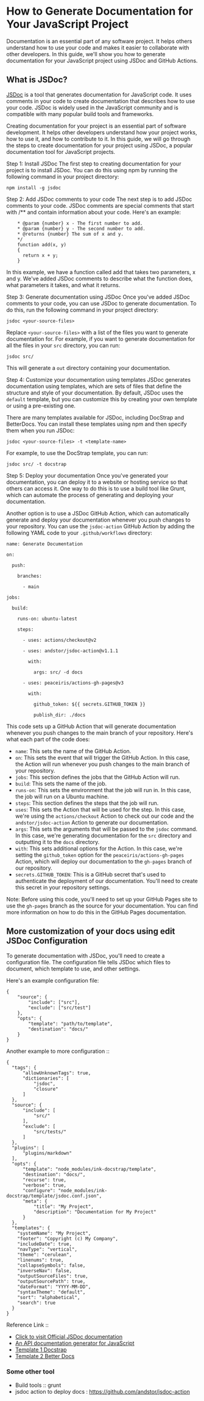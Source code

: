 # How to Generate Documentation for Your JavaScript Project

Documentation is an essential part of any software project. It helps others understand how to use your code and makes it easier to collaborate with other developers. In this guide, we'll show you how to generate documentation for your JavaScript project using JSDoc and GitHub Actions.

## What is JSDoc?

[JSDoc](https://jsdoc.app/) is a tool that generates documentation for JavaScript code. It uses comments in your code to create documentation that describes how to use your code. JSDoc is widely used in the JavaScript community and is compatible with many popular build tools and frameworks.

Creating documentation for your project is an essential part of software development. It helps other developers understand how your project works, how to use it, and how to contribute to it. In this guide, we will go through the steps to create documentation for your project using JSDoc, a popular documentation tool for JavaScript projects.

Step 1: Install JSDoc The first step to creating documentation for your project is to install JSDoc. You can do this using npm by running the following command in your project directory:
    
    npm install -g jsdoc 

Step 2: Add JSDoc comments to your code The next step is to add JSDoc comments to your code. JSDoc comments are special comments that start with /\*\* and contain information about your code. Here's an example:
    
```/** * Adds two numbers together. 
    * @param {number} x - The first number to add. 
    * @param {number} y - The second number to add. 
    * @returns {number} The sum of x and y. 
    */ 
    function add(x, y) 
    { 
      return x + y; 
    } 
```

In this example, we have a function called add that takes two parameters, x and y. We've added JSDoc comments to describe what the function does, what parameters it takes, and what it returns.

Step 3: Generate documentation using JSDoc Once you've added JSDoc comments to your code, you can use JSDoc to generate documentation. To do this, run the following command in your project directory:
    
    jsdoc <your-source-files> 

Replace `<your-source-files>` with a list of the files you want to generate documentation for. For example, if you want to generate documentation for all the files in your `src` directory, you can run:
    
    jsdoc src/ 

This will generate a `out` directory containing your documentation.

Step 4: Customize your documentation using templates JSDoc generates documentation using templates, which are sets of files that define the structure and style of your documentation. By default, JSDoc uses the `default` template, but you can customize this by creating your own template or using a pre-existing one.

There are many templates available for JSDoc, including DocStrap and BetterDocs. You can install these templates using npm and then specify them when you run JSDoc:
    
    jsdoc <your-source-files> -t <template-name> 

For example, to use the DocStrap template, you can run:
    
    jsdoc src/ -t docstrap 

Step 5: Deploy your documentation Once you've generated your documentation, you can deploy it to a website or hosting service so that others can access it. One way to do this is to use a build tool like Grunt, which can automate the process of generating and deploying your documentation.

Another option is to use a JSDoc GitHub Action, which can automatically generate and deploy your documentation whenever you push changes to your repository. You can use the `jsdoc-action` GitHub Action by adding the following YAML code to your `.github/workflows` directory:

``` 
name: Generate Documentation

on:

  push:

    branches:

      - main

jobs:

  build:

    runs-on: ubuntu-latest

    steps:

      - uses: actions/checkout@v2

      - uses: andstor/jsdoc-action@v1.1.1

        with:

          args: src/ -d docs

      - uses: peaceiris/actions-gh-pages@v3

        with:

          github_token: ${{ secrets.GITHUB_TOKEN }}

          publish_dir: ./docs

```

This code sets up a GitHub Action that will generate documentation whenever you push changes to the main branch of your repository. Here's what each part of the code does:

* `name`: This sets the name of the GitHub Action.
* `on`: This sets the event that will trigger the GitHub Action. In this case, the Action will run whenever you push changes to the main branch of your repository.
* `jobs`: This section defines the jobs that the GitHub Action will run.
* `build`: This sets the name of the job.
* `runs-on`: This sets the environment that the job will run in. In this case, the job will run on a Ubuntu machine.
* `steps`: This section defines the steps that the job will run.
* `uses`: This sets the Action that will be used for the step. In this case, we're using the `actions/checkout` Action to check out our code and the `andstor/jsdoc-action` Action to generate our documentation.
* `args`: This sets the arguments that will be passed to the `jsdoc` command. In this case, we're generating documentation for the `src` directory and outputting it to the `docs` directory.
* `with`: This sets additional options for the Action. In this case, we're setting the `github_token` option for the `peaceiris/actions-gh-pages` Action, which will deploy our documentation to the `gh-pages` branch of our repository.
* `secrets.GITHUB_TOKEN`: This is a GitHub secret that's used to authenticate the deployment of our documentation. You'll need to create this secret in your repository settings.

Note: Before using this code, you'll need to set up your GitHub Pages site to use the `gh-pages` branch as the source for your documentation. You can find more information on how to do this in the GitHub Pages documentation.


## More customization of your docs using edit JSDoc Configuration
To generate documentation with JSDoc, you'll need to create a configuration file. The configuration file tells JSDoc which files to document, which template to use, and other settings.

Here's an example configuration file:
```
{
    "source": {
        "include": ["src"],
        "exclude": ["src/test"]
    },
    "opts": {
        "template": "path/to/template",
        "destination": "docs/"
    }
}
```
Another example to more configuration :: 

```
{
  "tags": {
      "allowUnknownTags": true,
      "dictionaries": [
          "jsdoc",
          "closure"
      ]
  },
  "source": {
      "include": [
          "src/"
      ],
      "exclude": [
          "src/tests/"
      ]
  },
  "plugins": [
      "plugins/markdown"
  ],
  "opts": {
      "template": "node_modules/ink-docstrap/template",
      "destination": "docs/",
      "recurse": true,
      "verbose": true,
      "configure": "node_modules/ink-docstrap/template/jsdoc.conf.json",
      "meta": {
          "title": "My Project",
          "description": "Documentation for My Project"
      }
  },
  "templates": {
    "systemName": "My Project",
    "footer": "Copyright (c) My Company",
    "includeDate": true,
    "navType": "vertical",
    "theme": "cerulean",
    "linenums": true,
    "collapseSymbols": false,
    "inverseNav": false,
    "outputSourceFiles": true,
    "outputSourcePath": true,
    "dateFormat": "YYYY-MM-DD",
    "syntaxTheme": "default",
    "sort": "alphabetical",
    "search": true
  }
}
```

Reference Link :: 
- [Click to visit Official JSDoc documentation](https://jsdoc.app)
- [An API documentation generator for JavaScript](https://github.com/jsdoc/jsdoc)
- [Template 1 Docstrap](https://github.com/docstrap/templatesdocstrap)
- [Template 2 Better Docs](https://github.com/SoftwareBrothers/better-docs)
### Some other tool
- Build tools :: grunt
- jsdoc action to deploy docs : https://github.com/andstor/jsdoc-action
